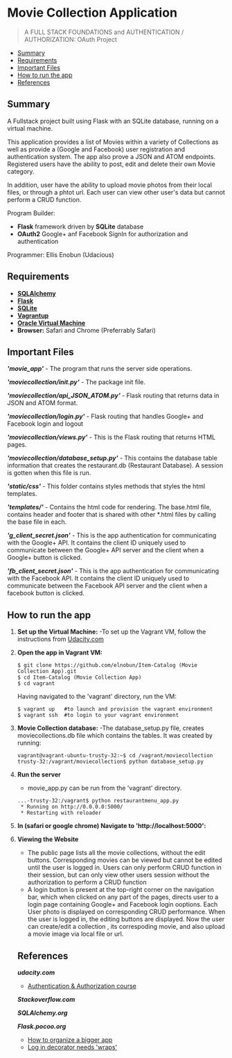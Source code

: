 
# Movie Collection Application

> A FULL STACK FOUNDATIONS and AUTHENTICATION / AUTHORIZATION: OAuth Project

* [Summary](#summary)
* [Requirements](#requirements)
* [Important Files](#important_files)
* [How to run the app](#how_to_run_the_app)
* [References](#references)

## Summary
A Fullstack project built using Flask with an SQLite database, running on a virtual machine.

This application provides a list of Movies within a variety of 
Collections as well as provide a (Google and Facebook) user registration and authentication system.
The app also prove a JSON and ATOM endpoints.
Registered users have the ability to post, edit and delete their own Movie category. 

In addition, user have the ability to upload movie photos from their local files,
or through a phtot url. Each user can view other user's data but cannot perform a CRUD
function.

Program Builder:

- **Flask** framework driven by **SQLite** database
- **OAuth2** Google+ anf Facebook SignIn for authorization and authentication

Programmer: Ellis Enobun (Udacious)


## Requirements
- [**SQLAlchemy**](http://www.sqlalchemy.org/)
- [**Flask**](http://www.flask.pocoo.org/)
- [**SQLite**](https://www.sqlite.org/)
- [**Vagrantup**](https://www.vagrantup.com/)
- [**Oracle Virtual Machine**](https://www.virtualbox.org/)
- **Browser:** Safari and Chrome (Preferrably Safari) 


## Important Files
***'movie_app'*** - The program that runs the server side operations.

***'moviecollection/__init__.py'*** - The package init file.

***'moviecollection/api_JSON_ATOM.py'*** - Flask routing that returns data in JSON and ATOM format.

***'moviecollection/login.py'*** - Flask routing that handles Google+  and  Facebook login and logout

***'moviecollection/views.py'*** - This is the Flask routing that returns HTML pages.

***'moviecollection/database_setup.py'*** - This contains the database table information 
that creates the restaurant.db (Restaurant Database). A session is gotten when this file is run.

***'static/css'*** - This folder contains styles methods that styles the html templates.

***'templates/'*** - Contains the html code for rendering. The base.html file, 
contains header and footer that is shared with other *.html files by calling the base file in each.

***'g_client_secret.json'*** - This is the app authentication for communicating with the Google+ API. 
It contains the client ID uniquely used to communicate between the Google+ API server and 
the client when a Google+ button is clicked.

***'fb_client_secret.json'*** - This is the app authentication for communicating with the Facebook API. 
It contains the client ID uniquely used to communicate between the Facebook API server and 
the client when a facebook button is clicked.


## How to run the app
1. **Set up the Virtual Machine:**
	-To set up the Vagrant VM, follow the instructions from [Udacity.com](https://www.udacity.com/wiki/ud088/vagrant)

2. **Open the app in Vagrant VM:**

	```
	$ git clone https://github.com/elnobun/Item-Catalog (Movie Collection App).git
	$ cd Item-Catalog (Movie Collection App)
	$ cd vagrant
	```
	Having navigated to the 'vagrant' directory, run the VM:
	
	```
	$ vagrant up   #to launch and provision the vagrant environment
	$ vagrant ssh  #to login to your vagrant environment
	```
3. **Movie Collection database:**
	-The database_setup.py file, creates moviecollections.db file which contains
	the tables. It was created by running:

	```
	vagrant@vagrant-ubuntu-trusty-32:~$ cd /vagrant/moviecollection
	trusty-32:/vagrant/moviecollection$ python database_setup.py
	```
4. **Run the server**	
	- movie_app.py can be run from the 'vagrant' directory.

	```ssh
	...-trusty-32:/vagrant$ python restaurantmenu_app.py
	 * Running on http://0.0.0.0:5000/
	 * Restarting with reloader
	```
5. **In (safari or google chrome) Navigate to 'http://localhost:5000':**

6. **Viewing the Website**
	- The public page lists all the movie collections, without the edit buttons. Corresponding movies 
	can be viewed but cannot be edited until the user is logged in. Users can only perform CRUD function
	in their session, but can only view other users session without the authorization to perform a CRUD function
	- A login button is present at the top-right corner on the 
	navigation bar, which when clicked on any part of the pages, directs user to a login page containing
	Google+  and Facebook login ooptions. Each User photo is displayed on corresponding CRUD performance.
	When the user is logged in, the editing buttons are displayed.
	Now the user can create/edit a collection , its correspoding movie, and also upload a movie image via local
	file or url.

	## References
	***udacity.com***

	- [Authentication & Authorization course](https://www.udacity.com/course/viewer#!/c-ud330-nd/l-3967218625/e-3963648623/m-4044308696)

	***Stackoverflow.com***

	***SQLAlchemy.org***

	***Flask.pocoo.org***

	- [How to organize a bigger app](http://flask.pocoo.org/docs/0.10/patterns/packages/)
	- [Log in decorator needs 'wraps'](http://flask.pocoo.org/docs/0.10/patterns/viewdecorators/)




